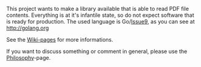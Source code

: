 This project wants to make a library available that is able to read PDF file contents. Everything is at it's infantile state, so do not expect software that is ready for production. The used language is Go/[Issue9](https://code.google.com/p/pdfreader/issues/detail?id=9), as you can see at http://golang.org

See the [Wiki-pages](http://code.google.com/p/pdfreader/wiki/Index) for more informations.

If you want to discuss something or comment in general, please use the
[Philosophy](http://code.google.com/p/pdfreader/wiki/Philosophy)-page.